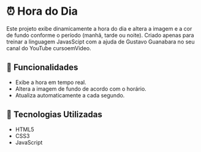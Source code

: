 # ⏰ Hora do Dia

Este projeto exibe dinamicamente a hora do dia e altera a imagem e a cor de fundo conforme o período (manhã, tarde ou noite). Criado apenas para treinar a linguagem JavasScipt com a ajuda de Gustavo Guanabara no seu canal do YouTube cursoemVideo. 

## 🚀 Funcionalidades

- Exibe a hora em tempo real.
- Altera a imagem de fundo de acordo com o horário.
- Atualiza automaticamente a cada segundo.

## 📜 Tecnologias Utilizadas

- HTML5
- CSS3
- JavaScript

